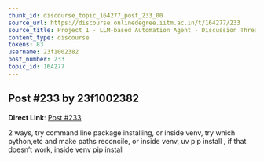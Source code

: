 ```yaml
---
chunk_id: discourse_topic_164277_post_233_00
source_url: https://discourse.onlinedegree.iitm.ac.in/t/164277/233
source_title: Project 1 - LLM-based Automation Agent - Discussion Thread [TDS Jan 2025]
content_type: discourse
tokens: 83
username: 23f1002382
post_number: 233
topic_id: 164277
---
```


## Post #233 by 23f1002382

**Direct Link**: [Post #233](https://discourse.onlinedegree.iitm.ac.in/t/164277/233)

2 ways, try command line package installing, or inside venv, try which python,etc and make paths reconcile, or inside venv, uv pip install , if that doesn’t work, inside venv pip install
